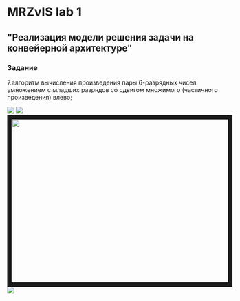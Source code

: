 # MRZvIS lab 1
## "Реализация модели решения задачи на конвейерной архитектуре"
### Задание 
7.алгоритм вычисления произведения пары 6-разрядных чисел умножением с младших
разрядов со сдвигом множимого (частичного произведения) влево;

<img src=https://github.com/YanaGv/MRZvIS/blob/master/images/ese.jpg>

<img src=https://github.com/YanaGv/MRZvIS/blob/master/images/ignor.jpg>

<img src=https://github.com/YanaGv/MRZvIS/blob/master/images/dushevno.jpg width="540" height="380" border="10">

<img src=https://github.com/YanaGv/MRZvIS/blob/master/images/bear.jpg>
